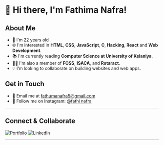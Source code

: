 # 👋 Hi there, I'm Fathima Nafra!


## About Me

- 🎂 I'm 22 years old
- 🌐 I'm interested in **HTML**, **CSS**, **JavaScript**, **C**, **Hacking**, **React** and **Web Development**.
- 📚 I'm currently reading **Computer Science at University of Kelaniya**.
- 🏃‍♂️ I'm also a member of **FOSS**, **ISACA**, and **Rotaract**.
- 💡 I'm looking to collaborate on building websites and web apps.
  
## Get in Touch

- 📧 Email me at [fathumanafra5@gmail.com](mailto:fathumanafra5@gmail.com)
- 📸 Follow me on Instagram: [@fathi nafra](https://www.instagram.com/fathinafra/)


---





## Connect & Collaborate

[![Portfolio](https://fathimanafra.github.io/my-portfolio/)](your_portfolio_link)
[![LinkedIn](https://www.linkedin.com/in/fathuma-nafra-91499a2a5)](your_linkedin_link)



---


